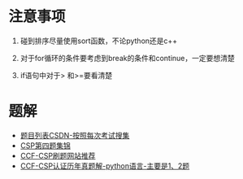 # 注意事项
1. 碰到排序尽量使用sort函数，不论python还是c++

2. 对于for循环的条件要考虑到break的条件和continue，一定要想清楚

3. if语句中对于> 和>=要看清楚

# 题解

- [题目列表CSDN-按照每次考试搜集](https://blog.csdn.net/wingrez/article/details/85111975)
- [CSP第四题集锦](https://blog.csdn.net/Chao_lin_/article/details/88758216)
- [CCF-CSP刷题网站推荐](https://blog.csdn.net/wu_xin1/article/details/100370518)
- [CCF-CSP认证历年真题解-python语言-主要是1、2题](https://blog.csdn.net/weixin_41706011/article/details/86594586)
